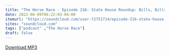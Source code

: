 ```yaml
---
title: "The Horse Race - Episode 216: State House Roundup: Bills, Bills, Bills"
date: 2022-06-09T06:22:03-04:00
itemurl: "https://soundcloud.com/user-72751714/episode-216-state-house-roundup-bills-bills-bills"
sites: "soundcloud.com"
tags: ["podcast" ,"The Horse Race"]
draft: false
---
```


[Download MP3](http://dts.podtrac.com/redirect.mp3/feeds.soundcloud.com/stream/1283879008-user-72751714-episode-216-state-house-roundup-bills-bills-bills.mp3)